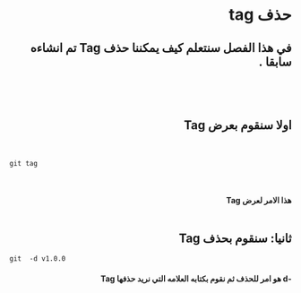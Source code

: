#  <div dir=rtl>حذف  tag </div>
## <div dir=rtl>  في هذا الفصل سنتعلم كيف يمكننا حذف Tag تم انشاءه سابقا .<div> <br> 


 <br>

 ## <div dir=rtl>اولا سنقوم بعرض Tag  </div>

<br>


```
git tag
```
<br>

#### <div dir =rtl > هذا الامر لعرض  Tag  </div><br>

 ## <div dir=rtl>ثانيا: سنقوم بحذف Tag  </div>


```
git  -d v1.0.0
```

#### <div dir =rtl >-d هو امر للحذف ثم نقوم بكتابه العلامه التي نريد حذفها   Tag   </div><br>
